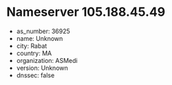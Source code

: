 # Nameserver 105.188.45.49

* as_number: 36925
* name: Unknown
* city: Rabat
* country: MA
* organization: ASMedi
* version: Unknown
* dnssec: false
